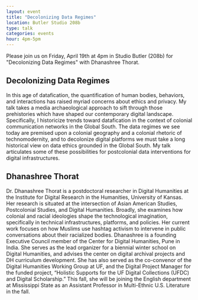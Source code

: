 ```yaml
---
layout: event
title: "Decolonizing Data Regimes"
location: Butler Studio 208b
type: talk
categories: events
hour: 4pm-5pm
---
```


Please join us on Friday, April 19th at 4pm in Studio Butler (208b) for "Decolonizing Data Regimes" with Dhanashree Thorat.

## Decolonizing Data Regimes

In this age of datafication, the quantification of human bodies, behaviors, and interactions has raised myriad concerns about ethics and privacy. My talk takes a media archaeological approach to sift through those prehistories which have shaped our contemporary digital landscape. Specifically, I historicize trends toward datafication in the context of colonial communication networks in the Global South. The data regimes we see today are premised upon a colonial geography and a colonial rhetoric of technomodernity, and to decolonize digital platforms we must take a long historical view on data ethics grounded in the Global South. My talk articulates some of these possibilities for postcolonial data interventions for digital infrastructures.

## Dhanashree Thorat

Dr. Dhanashree Thorat is a postdoctoral researcher in Digital Humanities at the Institute for Digital Research in the Humanities, University of Kansas. Her research is situated at the intersection of Asian American Studies, Postcolonial Studies, and Digital Humanities. Broadly, she examines how colonial and racial ideologies shape the technological imagination, specifically in technical infrastructures, platforms, and policies. Her current work focuses on how Muslims use hashtag activism to intervene in public conversations about their racialized bodies. Dhanashree is a founding Executive Council member of the Center for Digital Humanities, Pune in India. She serves as the lead organizer for a biennial winter school on Digital Humanities, and advises the center on digital archival projects and DH curriculum development. She has also served as the co-convenor of the Digital Humanities Working Group at UF, and the Digital Project Manager for the funded project, “Holistic Supports for the UF Digital Collections (UFDC) and Digital Scholarship.” This fall, she will be joining the English department at Mississippi State as an Assistant Professor in Multi-Ethnic U.S. Literature in the fall.


